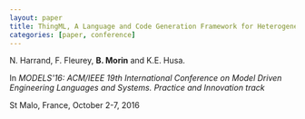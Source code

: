 ```yaml
---
layout: paper
title: ThingML, A Language and Code Generation Framework for Heterogeneous Targets
categories: [paper, conference]
---
```

N. Harrand, F. Fleurey, **B. Morin** and K.E. Husa.

In _MODELS'16: ACM/IEEE 19th International Conference on Model Driven Engineering Languages and Systems. Practice and Innovation track_

St Malo, France, October 2-7, 2016
